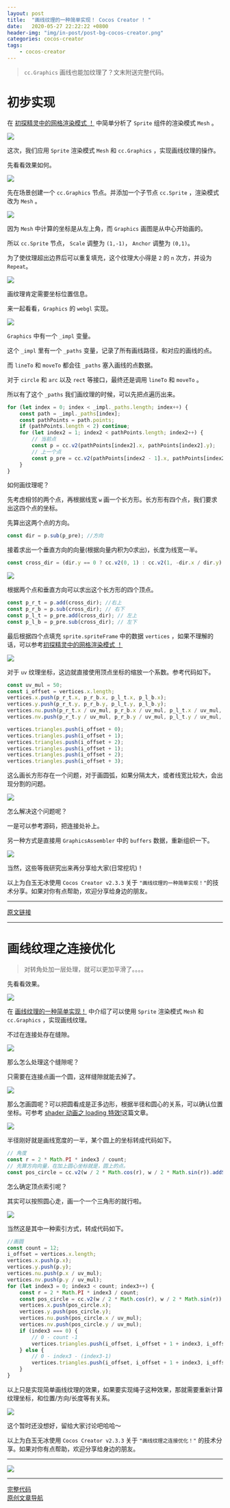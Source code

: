```yaml
---
layout: post
title:  "画线纹理的一种简单实现！ Cocos Creator ! "
date:   2020-05-27 22:22:22 +0800
header-img: "img/in-post/post-bg-cocos-creator.png"
categories: cocos-creator
tags:
    - cocos-creator
---
```


> `cc.Graphics` 画线也能加纹理了？文末附送完整代码。  

# 初步实现  

在 [初探精灵中的网格渲染模式 ！](https://mp.weixin.qq.com/s/2FcixeoV-Fg-7OodILECeg) 中简单分析了 `Sprite` 组件的渲染模式 `Mesh` 。  

![](/img/in-post/202005/18-08.jpg)   

这次，我们应用 `Sprite` 渲染模式 `Mesh` 和 `cc.Graphics` ，实现画线纹理的操作。  

先看看效果如何。  

![](/img/in-post/202005/27-01.gif)   

先在场景创建一个 `cc.Graphics` 节点。并添加一个子节点 `cc.Sprite` ，渲染模式改为 `Mesh` 。     

![](/img/in-post/202005/27-02.jpg)   

因为 `Mesh` 中计算的坐标是从左上角，而 `Graphics` 画图是从中心开始画的。  

所以 `cc.Sprite` 节点， `Scale` 调整为 `(1,-1)`， `Anchor` 调整为 `(0,1)`。  

为了使纹理超出边界后可以重复填充，这个纹理大小得是 `2` 的 `n` 次方，并设为 `Repeat`。  

![](/img/in-post/202005/27-03.jpg)   

画纹理肯定需要坐标位置信息。  

来一起看看，`Graphics` 的 `webgl` 实现。  

![](/img/in-post/202005/27-04.jpg)   

`Graphics` 中有一个 `_impl` 变量。  

这个 `_impl` 里有一个 `_paths` 变量，记录了所有画线路径，和对应的画线的点。  

而 `lineTo` 和 `moveTo` 都会往 `_paths` 塞入画线的点数据。  

对于 `circle` 和 `arc` 以及 `rect` 等接口，最终还是调用 `lineTo` 和 `moveTo` 。  

所以有了这个 `_paths` 我们画纹理的时候，可以先把点遍历出来。  

```ts
for (let index = 0; index < _impl._paths.length; index++) {
    const path = _impl._paths[index];
    const pathPoints = path.points;
    if (pathPoints.length < 2) continue;
    for (let index2 = 1; index2 < pathPoints.length; index2++) {
        // 当前点
        const p = cc.v2(pathPoints[index2].x, pathPoints[index2].y);
        // 上一个点
        const p_pre = cc.v2(pathPoints[index2 - 1].x, pathPoints[index2 - 1].y);
    }
}
```

如何画纹理呢？ 

先考虑相邻的两个点，再根据线宽 `w` 画一个长方形。长方形有四个点，我们要求出这四个点的坐标。      

先算出这两个点的方向。  

```ts
const dir = p.sub(p_pre); //方向
```

接着求出一个垂直方向的向量(根据向量内积为0求出)，长度为线宽一半。  

```ts
const cross_dir = (dir.y == 0 ? cc.v2(0, 1) : cc.v2(1, -dir.x / dir.y).normalize()).mulSelf(w / 2); //垂直方向
```

![](/img/in-post/202005/27-05.jpg)  

根据两个点和垂直方向可以求出这个长方形的四个顶点。   

```ts
const p_r_t = p.add(cross_dir); //右上
const p_r_b = p.sub(cross_dir); // 右下
const p_l_t = p_pre.add(cross_dir); // 左上
const p_l_b = p_pre.sub(cross_dir); // 左下
```

最后根据四个点填充 `sprite.spriteFrame` 中的数据 `vertices` ，如果不理解的话，可以参考[初探精灵中的网格渲染模式 ！](https://mp.weixin.qq.com/s/2FcixeoV-Fg-7OodILECeg)    

![](/img/in-post/202005/27-06.jpg)  

对于 `uv` 纹理坐标，这边就直接使用顶点坐标的缩放一个系数。参考代码如下。    

```ts
const uv_mul = 50;
const i_offset = vertices.x.length;
vertices.x.push(p_r_t.x, p_r_b.x, p_l_t.x, p_l_b.x);
vertices.y.push(p_r_t.y, p_r_b.y, p_l_t.y, p_l_b.y);
vertices.nu.push(p_r_t.x / uv_mul, p_r_b.x / uv_mul, p_l_t.x / uv_mul, p_l_b.x / uv_mul);
vertices.nv.push(p_r_t.y / uv_mul, p_r_b.y / uv_mul, p_l_t.y / uv_mul, p_l_b.y / uv_mul);

vertices.triangles.push(i_offset + 0);
vertices.triangles.push(i_offset + 1);
vertices.triangles.push(i_offset + 2);
vertices.triangles.push(i_offset + 1);
vertices.triangles.push(i_offset + 2);
vertices.triangles.push(i_offset + 3);
```

这么画长方形存在一个问题，对于画圆弧，如果分隔太大，或者线宽比较大，会出现分割的问题。  

![](/img/in-post/202005/27-07.jpg)  

怎么解决这个问题呢？

一是可以参考源码，把连接处补上。  

另一种方式是直接用 `GraphicsAssembler` 中的 `buffers` 数据，重新组织一下。  

![](/img/in-post/202005/27-08.jpg)  

当然，这些等我研究出来再分享给大家(日常挖坑)！  

以上为白玉无冰使用 `Cocos Creator v2.3.3` 关于 `"画线纹理的一种简单实现！"`的技术分享。如果对你有点帮助，欢迎分享给身边的朋友。   

---

[原文链接](https://mp.weixin.qq.com/s/ozXjdpyid5f2Xwo7uo0MuQ)   


---

# 画线纹理之连接优化  

> 对转角处加一层处理，就可以更加平滑了。。。。  

先看看效果。   

![](/img/in-post/202006/02-01.gif)   

在 [画线纹理的一种简单实现！](https://mp.weixin.qq.com/s/ozXjdpyid5f2Xwo7uo0MuQ) 中介绍了可以使用 `Sprite` 渲染模式 `Mesh` 和 `cc.Graphics` ，实现画线纹理。     

不过在连接处存在缝隙。   

![](/img/in-post/202005/27-07.jpg)  

那么怎么处理这个缝隙呢？   

只需要在连接点画一个圆，这样缝隙就能去掉了。   

![](/img/in-post/202006/02-02.jpg)   

那么怎画圆呢？可以把圆看成是正多边形，根据半径和圆心的关系，可以确认位置坐标。可参考 [shader 动画之 loading 特效!](https://mp.weixin.qq.com/s/QhKzmtpwiQgOzsGPcBHSJQ)这篇文章。  

![](/img/in-post/202004/13-11.jpg)   

半径刚好就是画线宽度的一半，某个圆上的坐标转成代码如下。   

```ts
// 角度
const r = 2 * Math.PI * index3 / count;
// 先算方向向量，在加上圆心坐标就是，圆上的点。
const pos_circle = cc.v2(w / 2 * Math.cos(r), w / 2 * Math.sin(r)).addSelf(p);
```

怎么确定顶点索引呢？   

其实可以按照圆心走，画一个一个三角形的就行啦。   

![](/img/in-post/202006/02-03.jpg)   

当然这是其中一种索引方式，转成代码如下。  

```ts
//画圆
const count = 12;
i_offset = vertices.x.length;
vertices.x.push(p.x);
vertices.y.push(p.y);
vertices.nu.push(p.x / uv_mul);
vertices.nv.push(p.y / uv_mul);
for (let index3 = 0; index3 < count; index3++) {
    const r = 2 * Math.PI * index3 / count;
    const pos_circle = cc.v2(w / 2 * Math.cos(r), w / 2 * Math.sin(r)).addSelf(p);
    vertices.x.push(pos_circle.x);
    vertices.y.push(pos_circle.y);
    vertices.nu.push(pos_circle.x / uv_mul);
    vertices.nv.push(pos_circle.y / uv_mul);
    if (index3 === 0) {
        // 0 - count -1
        vertices.triangles.push(i_offset, i_offset + 1 + index3, i_offset + count);
    } else {
        // 0 - index3 - (index3-1)
        vertices.triangles.push(i_offset, i_offset + 1 + index3, i_offset + index3);
    }
}
```

以上只是实现简单画线纹理的效果，如果要实现绳子这种效果，那就需要重新计算纹理坐标，和位置/方向/长度等有关系。    

![](/img/in-post/202006/02-04.gif)   

这个暂时还没想好，留给大家讨论吧哈哈～   

以上为白玉无冰使用 `Cocos Creator v2.3.3` 关于 `"画线纹理之连接优化！"` 的技术分享。如果对你有点帮助，欢迎分享给身边的朋友。   


---

![](/img/in-post/bottom.png)  

---

[完整代码](https://github.com/baiyuwubing/cocos-creator-examples/tree/master/graphics_sprite)   
[原创文章导航](https://mp.weixin.qq.com/s/Ht0kIbaeBEds_wUeUlu8JQ)   